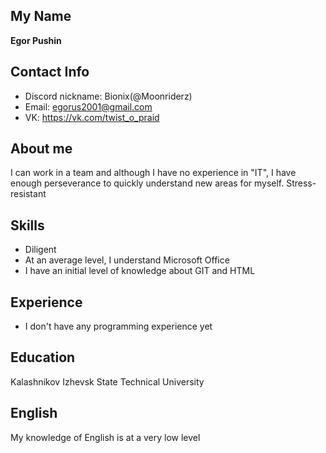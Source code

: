 ## My Name

**Egor Pushin**

## Contact Info

- Discord nickname: Bionix(@Moonriderz)
- Email: egorus2001@gmail.com
- VK: https://vk.com/twist_o_praid

## About me

I can work in a team and although I have no experience in "IT", 
I have enough perseverance to quickly understand new areas for myself. Stress-resistant

## Skills

- Diligent
- At an average level, I understand Microsoft Office
- I have an initial level of knowledge about GIT and HTML

## Experience

- I don't have any programming experience yet

## Education

Kalashnikov Izhevsk State Technical University

## English

My knowledge of English is at a very low level